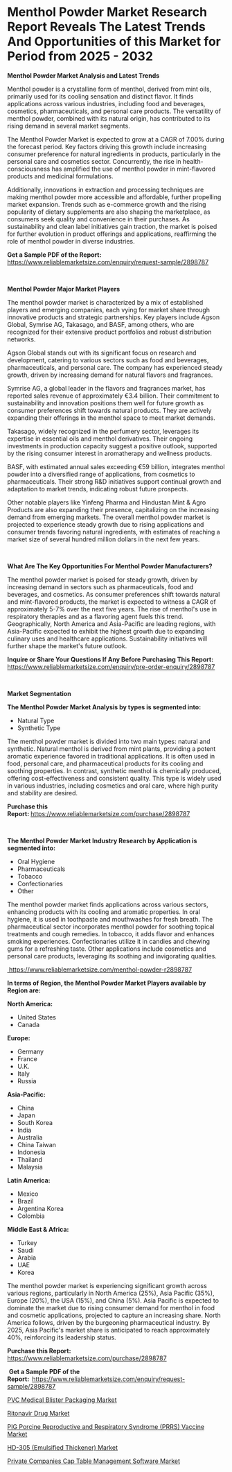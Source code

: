<p><h1>Menthol Powder Market Research Report Reveals The Latest Trends And Opportunities of this Market for Period from 2025 - 2032</h1></p><p><strong>Menthol Powder Market Analysis and Latest Trends</strong></p>
<p><p>Menthol powder is a crystalline form of menthol, derived from mint oils, primarily used for its cooling sensation and distinct flavor. It finds applications across various industries, including food and beverages, cosmetics, pharmaceuticals, and personal care products. The versatility of menthol powder, combined with its natural origin, has contributed to its rising demand in several market segments.</p><p>The Menthol Powder Market is expected to grow at a CAGR of 7.00% during the forecast period. Key factors driving this growth include increasing consumer preference for natural ingredients in products, particularly in the personal care and cosmetics sector. Concurrently, the rise in health-consciousness has amplified the use of menthol powder in mint-flavored products and medicinal formulations. </p><p>Additionally, innovations in extraction and processing techniques are making menthol powder more accessible and affordable, further propelling market expansion. Trends such as e-commerce growth and the rising popularity of dietary supplements are also shaping the marketplace, as consumers seek quality and convenience in their purchases. As sustainability and clean label initiatives gain traction, the market is poised for further evolution in product offerings and applications, reaffirming the role of menthol powder in diverse industries.</p></p>
<p><strong>Get a Sample PDF of the Report:&nbsp;</strong> <a href="https://www.reliablemarketsize.com/enquiry/request-sample/2898787?utm_campaign=1999&utm_medium=2&utm_source=Github&utm_content=ia&utm_term=15032025&utm_id=menthol-powder">https://www.reliablemarketsize.com/enquiry/request-sample/2898787</a></p>
<p>&nbsp;</p>
<p><strong>Menthol Powder Major Market Players</strong></p>
<p><p>The menthol powder market is characterized by a mix of established players and emerging companies, each vying for market share through innovative products and strategic partnerships. Key players include Agson Global, Symrise AG, Takasago, and BASF, among others, who are recognized for their extensive product portfolios and robust distribution networks.</p><p>Agson Global stands out with its significant focus on research and development, catering to various sectors such as food and beverages, pharmaceuticals, and personal care. The company has experienced steady growth, driven by increasing demand for natural flavors and fragrances.</p><p>Symrise AG, a global leader in the flavors and fragrances market, has reported sales revenue of approximately €3.4 billion. Their commitment to sustainability and innovation positions them well for future growth as consumer preferences shift towards natural products. They are actively expanding their offerings in the menthol space to meet market demands.</p><p>Takasago, widely recognized in the perfumery sector, leverages its expertise in essential oils and menthol derivatives. Their ongoing investments in production capacity suggest a positive outlook, supported by the rising consumer interest in aromatherapy and wellness products.</p><p>BASF, with estimated annual sales exceeding €59 billion, integrates menthol powder into a diversified range of applications, from cosmetics to pharmaceuticals. Their strong R&D initiatives support continual growth and adaptation to market trends, indicating robust future prospects.</p><p>Other notable players like Yinfeng Pharma and Hindustan Mint & Agro Products are also expanding their presence, capitalizing on the increasing demand from emerging markets. The overall menthol powder market is projected to experience steady growth due to rising applications and consumer trends favoring natural ingredients, with estimates of reaching a market size of several hundred million dollars in the next few years.</p></p>
<p>&nbsp;</p>
<p><strong>What Are The Key Opportunities For Menthol Powder Manufacturers?</strong></p>
<p><p>The menthol powder market is poised for steady growth, driven by increasing demand in sectors such as pharmaceuticals, food and beverages, and cosmetics. As consumer preferences shift towards natural and mint-flavored products, the market is expected to witness a CAGR of approximately 5-7% over the next five years. The rise of menthol's use in respiratory therapies and as a flavoring agent fuels this trend. Geographically, North America and Asia-Pacific are leading regions, with Asia-Pacific expected to exhibit the highest growth due to expanding culinary uses and healthcare applications. Sustainability initiatives will further shape the market's future outlook.</p></p>
<p><strong>Inquire or Share Your Questions If Any Before Purchasing This Report:</strong> <a href="https://www.reliablemarketsize.com/enquiry/pre-order-enquiry/2898787?utm_campaign=1999&utm_medium=2&utm_source=Github&utm_content=ia&utm_term=15032025&utm_id=menthol-powder">https://www.reliablemarketsize.com/enquiry/pre-order-enquiry/2898787</a></p>
<p>&nbsp;</p>
<p><strong>Market Segmentation</strong></p>
<p><strong>The Menthol Powder Market Analysis by types is segmented into:</strong></p>
<p><ul><li>Natural Type</li><li>Synthetic Type</li></ul></p>
<p><p>The menthol powder market is divided into two main types: natural and synthetic. Natural menthol is derived from mint plants, providing a potent aromatic experience favored in traditional applications. It is often used in food, personal care, and pharmaceutical products for its cooling and soothing properties. In contrast, synthetic menthol is chemically produced, offering cost-effectiveness and consistent quality. This type is widely used in various industries, including cosmetics and oral care, where high purity and stability are desired.</p></p>
<p><strong>Purchase this Report:&nbsp;</strong><a href="https://www.reliablemarketsize.com/purchase/2898787?utm_campaign=1999&utm_medium=2&utm_source=Github&utm_content=ia&utm_term=15032025&utm_id=menthol-powder">https://www.reliablemarketsize.com/purchase/2898787</a></p>
<p>&nbsp;</p>
<p><strong>The Menthol Powder Market Industry Research by Application is segmented into:</strong></p>
<p><ul><li>Oral Hygiene</li><li>Pharmaceuticals</li><li>Tobacco</li><li>Confectionaries</li><li>Other</li></ul></p>
<p><p>The menthol powder market finds applications across various sectors, enhancing products with its cooling and aromatic properties. In oral hygiene, it is used in toothpaste and mouthwashes for fresh breath. The pharmaceutical sector incorporates menthol powder for soothing topical treatments and cough remedies. In tobacco, it adds flavor and enhances smoking experiences. Confectionaries utilize it in candies and chewing gums for a refreshing taste. Other applications include cosmetics and personal care products, leveraging its soothing and invigorating qualities.</p></p>
<p><a href="https://www.reliablemarketsize.com/menthol-powder-r2898787?utm_campaign=1999&utm_medium=2&utm_source=Github&utm_content=ia&utm_term=15032025&utm_id=menthol-powder">&nbsp;https://www.reliablemarketsize.com/menthol-powder-r2898787</a></p>
<p><strong>In terms of Region, the Menthol Powder Market Players available by Region are:</strong></p>
<p>
    <p> <strong> North America: </strong>
        <ul>
            <li>United States</li>
            <li>Canada</li>
        </ul>
        </p> 
    <p> <strong> Europe: </strong>
        <ul>
            <li>Germany</li>
            <li>France</li>
            <li>U.K.</li>
            <li>Italy</li>
            <li>Russia</li>
        </ul>
        </p> 
    <p> <strong> Asia-Pacific: </strong>
        <ul>
            <li>China</li>
            <li>Japan</li>
            <li>South Korea</li>
            <li>India</li>
            <li>Australia</li>
            <li>China Taiwan</li>
            <li>Indonesia</li>
            <li>Thailand</li>
            <li>Malaysia</li>
        </ul>
        </p> 
    <p> <strong> Latin America: </strong>
        <ul>
            <li>Mexico</li>
            <li>Brazil</li>
            <li>Argentina Korea</li>
            <li>Colombia</li>
        </ul>
        </p> 
    <p> <strong> Middle East & Africa: </strong>
        <ul>
            <li>Turkey</li>
            <li>Saudi</li>
            <li>Arabia</li>
            <li>UAE</li>
            <li>Korea</li>
        </ul>
    </p>
    </p>
<p><p>The menthol powder market is experiencing significant growth across various regions, particularly in North America (25%), Asia Pacific (35%), Europe (20%), the USA (15%), and China (5%). Asia Pacific is expected to dominate the market due to rising consumer demand for menthol in food and cosmetic applications, projected to capture an increasing share. North America follows, driven by the burgeoning pharmaceutical industry. By 2025, Asia Pacific's market share is anticipated to reach approximately 40%, reinforcing its leadership status.</p></p>
<p><strong>Purchase this Report: </strong><a href="https://www.reliablemarketsize.com/purchase/2898787?utm_campaign=1999&utm_medium=2&utm_source=Github&utm_content=ia&utm_term=15032025&utm_id=menthol-powder">https://www.reliablemarketsize.com/purchase/2898787</a></p>
<p>&nbsp;<strong>Get a Sample PDF of the Report:&nbsp;&nbsp;</strong><a href="https://www.reliablemarketsize.com/enquiry/request-sample/2898787?utm_campaign=1999&utm_medium=2&utm_source=Github&utm_content=ia&utm_term=15032025&utm_id=menthol-powder">https://www.reliablemarketsize.com/enquiry/request-sample/2898787</a></p>
<p><strong></strong></p>
<p><p><a href="https://github.com/roffefaith6l/Market-Research-Report-List-1/blob/main/pvc-medical-blister-packaging-market.md?utm_campaign=1999&utm_medium=2&utm_source=Github&utm_content=ia&utm_term=15032025&utm_id=menthol-powder">PVC Medical Blister Packaging Market</a></p><p><a href="https://github.com/semenbobbaxu/Market-Research-Report-List-1/blob/main/ritonavir-drug-market.md?utm_campaign=1999&utm_medium=2&utm_source=Github&utm_content=ia&utm_term=15032025&utm_id=menthol-powder">Ritonavir Drug Market</a></p><p><a href="https://github.com/irisadoranrx/Market-Research-Report-List-1/blob/main/pig-porcine-reproductive-and-respiratory-syndrome-prrs-vaccine-market.md?utm_campaign=1999&utm_medium=2&utm_source=Github&utm_content=ia&utm_term=15032025&utm_id=menthol-powder">PIG Porcine Reproductive and Respiratory Syndrome (PRRS) Vaccine Market</a></p><p><a href="https://github.com/suzorfazlikb/Market-Research-Report-List-1/blob/main/hd-305-emulsified-thickener-market.md?utm_campaign=1999&utm_medium=2&utm_source=Github&utm_content=ia&utm_term=15032025&utm_id=menthol-powder">HD-305 (Emulsified Thickener) Market</a></p><p><a href="https://github.com/erkidrhoy/Market-Research-Report-List-1/blob/main/private-companies-cap-table-management-software-market.md?utm_campaign=1999&utm_medium=2&utm_source=Github&utm_content=ia&utm_term=15032025&utm_id=menthol-powder">Private Companies Cap Table Management Software Market</a></p></p>